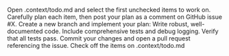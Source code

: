 Open .context/todo.md and select the first unchecked items to work on.
Carefully plan each item, then post your plan as a comment on GitHub issue #X.
Create a new branch and implement your plan:
Write robust, well-documented code.
Include comprehensive tests and debug logging.
Verify that all tests pass.
Commit your changes and open a pull request referencing the issue.
Check off the items on .context/todo.md